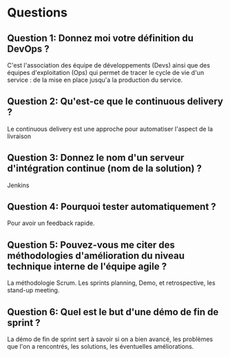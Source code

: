 # Questions

## Question 1: Donnez moi votre définition du DevOps ?
C'est l'association des équipe de développements (Devs) ainsi que des équipes d'exploitation (Ops) qui permet de tracer le cycle de vie d'un service : de la mise en place jusqu'a la production du service.
## Question 2: Qu'est-ce que le continuous delivery ?
Le continuous delivery est une approche pour automatiser l'aspect de la livraison 
## Question 3: Donnez le nom d'un serveur d'intégration continue (nom de la solution) ?
Jenkins
## Question 4: Pourquoi tester automatiquement ?
Pour avoir un feedback rapide.
## Question 5: Pouvez-vous me citer des méthodologies d'amélioration du niveau technique interne de l'équipe agile ?
La méthodologie Scrum. Les sprints planning, Demo, et retrospective, les stand-up meeting.
## Question 6: Quel est le but d'une démo de fin de sprint ?
La démo de fin de sprint sert à savoir si on a bien avancé, les problèmes que l'on a rencontrés, les solutions, les éventuelles améliorations.
